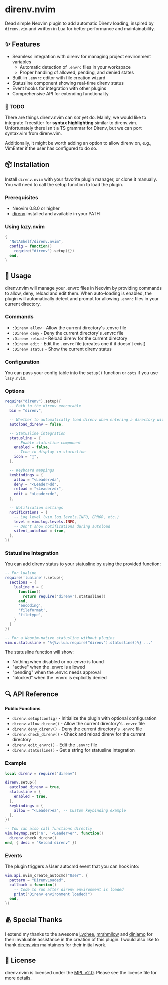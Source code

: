 # direnv.nvim

Dead simple Neovim plugin to add automatic Direnv loading, inspired by
`direnv.vim` and written in Lua for better performance and maintainability.

## ✨ Features

- Seamless integration with direnv for managing project environment variables
  - Automatic detection of `.envrc` files in your workspace
  - Proper handling of allowed, pending, and denied states
- Built-in `.envrc` editor with file creation wizard
- Statusline component showing real-time direnv status
- Event hooks for integration with other plugins
- Comprehensive API for extending functionality

### 📓 TODO

There are things direnv.nvim can _not_ yet do. Mainly, we would like to
integrate Treesitter for **syntax highlighting** similar to direnv.vim.
Unfortunately there isn't a TS grammar for Direnv, but we can port syntax.vim
from direnv.vim.

Additionally, it might be worth adding an option to allow direnv on, e.g.,
VimEnter if the user has configured to do so.

## 📦 Installation

Install `direnv.nvim` with your favorite plugin manager, or clone it manually.
You will need to call the setup function to load the plugin.

### Prerequisites

- Neovim 0.8.0 or higher
- [direnv](https://direnv.net/) installed and available in your PATH

### Using lazy.nvim

```lua
{
  "NotAShelf/direnv.nvim",
  config = function()
    require("direnv").setup({})
  end,
}
```

## 🚀 Usage

direnv.nvim will manage your .envrc files in Neovim by providing commands to
allow, deny, reload and edit them. When auto-loading is enabled, the plugin will
automatically detect and prompt for allowing `.envrc` files in your current
directory.

### Commands

- `:Direnv allow` - Allow the current directory's .envrc file
- `:Direnv deny` - Deny the current directory's .envrc file
- `:Direnv reload` - Reload direnv for the current directory
- `:Direnv edit` - Edit the `.envrc` file (creates one if it doesn't exist)
- `:Direnv status` - Show the current direnv status

### Configuration

You can pass your config table into the `setup()` function or `opts` if you use
`lazy.nvim`.

### Options

```lua
require("direnv").setup({
  -- Path to the direnv executable
  bin = "direnv",

  -- Whether to automatically load direnv when entering a directory with .envrc
  autoload_direnv = false,

  -- Statusline integration
  statusline = {
    -- Enable statusline component
    enabled = false,
    -- Icon to display in statusline
    icon = "󱚟",
  },

  -- Keyboard mappings
  keybindings = {
    allow = "<Leader>da",
    deny = "<Leader>dd",
    reload = "<Leader>dr",
    edit = "<Leader>de",
  },

  -- Notification settings
  notifications = {
    -- Log level (vim.log.levels.INFO, ERROR, etc.)
    level = vim.log.levels.INFO,
    -- Don't show notifications during autoload
    silent_autoload = true,
  },
})
```

### Statusline Integration

You can add direnv status to your statusline by using the provided function:

```lua
-- For lualine
require('lualine').setup({
  sections = {
    lualine_x = {
      function()
        return require('direnv').statusline()
      end,
      'encoding',
      'fileformat',
      'filetype',
    }
  }
})

-- For a Neovim-native statusline without plugins
vim.o.statusline = '%{%v:lua.require("direnv").statusline()%} ...'
```

The statusline function will show:

- Nothing when disabled or no .envrc is found
- "active" when the .envrc is allowed
- "pending" when the .envrc needs approval
- "blocked" when the .envrc is explicitly denied

## 🔍 API Reference

**Public Functions**

- `direnv.setup(config)` - Initialize the plugin with optional configuration
- `direnv.allow_direnv()` - Allow the current directory's `.envrc` file
- `direnv.deny_direnv()` - Deny the current directory's `.envrc` file
- `direnv.check_direnv()` - Check and reload direnv for the current directory
- `direnv.edit_envrc()` - Edit the `.envrc` file
- `direnv.statusline()` - Get a string for statusline integration

### Example

```lua
local direnv = require("direnv")

direnv.setup({
  autoload_direnv = true,
  statusline = {
    enabled = true,
  },
  keybindings = {
    allow = "<Leader>ea", -- Custom keybinding example
  },
})

-- You can also call functions directly
vim.keymap.set('n', '<Leader>er', function()
  direnv.check_direnv()
end, { desc = "Reload direnv" })
```

### Events

The plugin triggers a User autocmd event that you can hook into:

```lua
vim.api.nvim_create_autocmd("User", {
  pattern = "DirenvLoaded",
  callback = function()
    -- Code to run after direnv environment is loaded
    print("Direnv environment loaded!")
  end,
})
```

## 🫂 Special Thanks

I extend my thanks to the awesome [Lychee](https://github.com/itslychee),
[mrshmllow](https://github.com/mrshmllow) and
[diniamo](https://github.com/diniamo) for their invaluable assistance in the
creation of this plugin. I would also like to thank
[direnv.vim](https://github.com/direnv/direnv.vim) maintainers for their initial
work.

## 📜 License

direnv.nvim is licensed under the [MPL v2.0](./LICENSE). Please see the license
file for more details.
